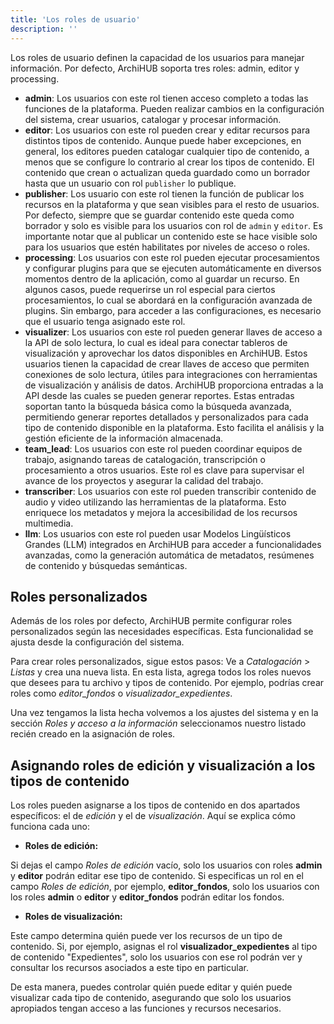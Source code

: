 ```yaml
---
title: 'Los roles de usuario'
description: ''
---
```



Los roles de usuario definen la capacidad de los usuarios para manejar información. Por defecto, ArchiHUB soporta tres roles: admin, editor y processing.

- __admin__: Los usuarios con este rol tienen acceso completo a todas las funciones de la plataforma. Pueden realizar cambios en la configuración del sistema, crear usuarios, catalogar y procesar información.
- __editor__: Los usuarios con este rol pueden crear y editar recursos para distintos tipos de contenido. Aunque puede haber excepciones, en general, los editores pueden catalogar cualquier tipo de contenido, a menos que se configure lo contrario al crear los tipos de contenido. El contenido que crean o actualizan queda guardado como un borrador hasta que un usuario con rol `publisher` lo publique.
- __publisher__: Los usuario con este rol tienen la función de publicar los recursos en la plataforma y que sean visibles para el resto de usuarios. Por defecto, siempre que se guardar contenido este queda como borrador y solo es visible para los usuarios con rol de `admin` y `editor`. Es importante notar que al publicar un contenido este se hace visible solo para los usuarios que estén habilitates por niveles de acceso o roles.
- __processing__: Los usuarios con este rol pueden ejecutar procesamientos y configurar plugins para que se ejecuten automáticamente en diversos momentos dentro de la aplicación, como al guardar un recurso. En algunos casos, puede requerirse un rol especial para ciertos procesamientos, lo cual se abordará en la configuración avanzada de plugins. Sin embargo, para acceder a las configuraciones, es necesario que el usuario tenga asignado este rol.
- __visualizer__: Los usuarios con este rol pueden generar llaves de acceso a la API de solo lectura, lo cual es ideal para conectar tableros de visualización y aprovechar los datos disponibles en ArchiHUB. Estos usuarios tienen la capacidad de crear llaves de acceso que permiten conexiones de solo lectura, útiles para integraciones con herramientas de visualización y análisis de datos. ArchiHUB proporciona entradas a la API desde las cuales se pueden generar reportes. Estas entradas soportan tanto la búsqueda básica como la búsqueda avanzada, permitiendo generar reportes detallados y personalizados para cada tipo de contenido disponible en la plataforma. Esto facilita el análisis y la gestión eficiente de la información almacenada.
- __team_lead__: Los usuarios con este rol pueden coordinar equipos de trabajo, asignando tareas de catalogación, transcripción o procesamiento a otros usuarios. Este rol es clave para supervisar el avance de los proyectos y asegurar la calidad del trabajo.
- __transcriber__: Los usuarios con este rol pueden transcribir contenido de audio y video utilizando las herramientas de la plataforma. Esto enriquece los metadatos y mejora la accesibilidad de los recursos multimedia.
- __llm__: Los usuarios con este rol pueden usar Modelos Lingüísticos Grandes (LLM) integrados en ArchiHUB para acceder a funcionalidades avanzadas, como la generación automática de metadatos, resúmenes de contenido y búsquedas semánticas.

## Roles personalizados

Además de los roles por defecto, ArchiHUB permite configurar roles personalizados según las necesidades específicas. Esta funcionalidad se ajusta desde la configuración del sistema.

Para crear roles personalizados, sigue estos pasos: Ve a _Catalogación_ > _Listas_ y crea una nueva lista. En esta lista, agrega todos los roles nuevos que desees para tu archivo y tipos de contenido. Por ejemplo, podrías crear roles como *editor_fondos* o *visualizador_expedientes*.

Una vez tengamos la lista hecha volvemos a los ajustes del sistema y en la sección *Roles y acceso a la información* seleccionamos nuestro listado recién creado en la asignación de roles.

## Asignando roles de edición y visualización a los tipos de contenido


Los roles pueden asignarse a los tipos de contenido en dos apartados específicos: el de _edición_ y el de _visualización_. Aquí se explica cómo funciona cada uno:

- __Roles de edición:__

Si dejas el campo _Roles de edición_ vacío, solo los usuarios con roles __admin__ y __editor__ podrán editar ese tipo de contenido.
Si especificas un rol en el campo _Roles de edición_, por ejemplo, __editor_fondos__, solo los usuarios con los roles __admin__ o __editor__ y __editor_fondos__ podrán editar los fondos.

- __Roles de visualización:__

Este campo determina quién puede ver los recursos de un tipo de contenido. Si, por ejemplo, asignas el rol __visualizador_expedientes__ al tipo de contenido "Expedientes", solo los usuarios con ese rol podrán ver y consultar los recursos asociados a este tipo en particular.

De esta manera, puedes controlar quién puede editar y quién puede visualizar cada tipo de contenido, asegurando que solo los usuarios apropiados tengan acceso a las funciones y recursos necesarios.